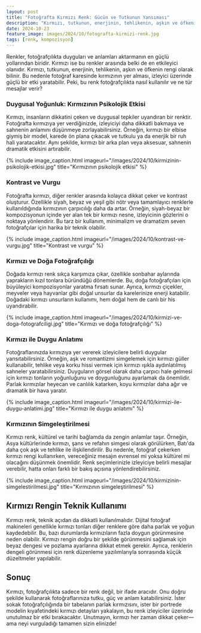 ```yaml
---
layout: post
title: "Fotoğrafta Kırmızı Renk: Gücün ve Tutkunun Yansıması"
description: "Kırmızı, tutkunun, enerjinin, tehlikenin, aşkın ve öfkenin rengi olarak bilinir."
date: 2024-10-23
feature_image: images/2024/10/fotografta-kirmizi-renk.jpg
tags: [renk, kompozisyon]
---
```


Renkler, fotoğrafçılıkta duyguları ve anlamları aktarmanın en güçlü yollarından biridir. Kırmızı ise bu renkler arasında belki de en etkileyici olanıdır. Kırmızı, tutkunun, enerjinin, tehlikenin, aşkın ve öfkenin rengi olarak bilinir. Bu nedenle fotoğraf karesinde kırmızının yer alması, izleyici üzerinde güçlü bir etki yaratabilir. Peki, bu renk fotoğrafçılıkta nasıl kullanılır ve ne tür mesajlar verir?

<!--more-->

### Duygusal Yoğunluk: Kırmızının Psikolojik Etkisi

Kırmızı, insanların dikkatini çeken ve duygusal tepkiler uyandıran bir renktir. Fotoğrafta kırmızıya yer verdiğinizde, izleyiciyi daha dikkatli bakmaya ve sahnenin anlamını düşünmeye zorlayabilirsiniz. Örneğin, kırmızı bir elbise giymiş bir model, karede ön plana çıkacak ve tutkulu ya da enerjik bir ruh hali yaratacaktır. Aynı şekilde, kırmızı bir arka plan veya aksesuar, sahnenin dramatik etkisini artırabilir.

{% include image_caption.html imageurl="/images/2024/10/kirmizinin-psikolojik-etkisi.jpg" title="Kırmızının psikolojik etkisi" %}

### Kontrast ve Vurgu

Fotoğrafta kırmızı, diğer renkler arasında kolayca dikkat çeker ve kontrast oluşturur. Özellikle siyah, beyaz ve yeşil gibi nötr veya tamamlayıcı renklerle kullanıldığında kırmızının çarpıcılığı daha da artar. Örneğin, siyah-beyaz bir kompozisyonun içinde yer alan tek bir kırmızı nesne, izleyicinin gözlerini o noktaya yönlendirir. Bu tarz bir kullanım, minimalizm ve dramatizm seven fotoğrafçılar için harika bir teknik olabilir.

{% include image_caption.html imageurl="/images/2024/10/kontrast-ve-vurgu.jpg" title="Kontrast ve vurgu" %}

### Kırmızı ve Doğa Fotoğrafçılığı

Doğada kırmızı renk sıkça karşımıza çıkar, özellikle sonbahar aylarında yaprakların kızıl tonlara büründüğü dönemlerde. Bu, doğa fotoğrafçıları için büyüleyici kompozisyonlar yaratma fırsatı sunar. Ayrıca, kırmızı çiçekler, meyveler veya hayvanlar gibi doğal unsurlar da karelerinize enerji katabilir. Doğadaki kırmızı unsurların kullanımı, hem doğal hem de canlı bir his uyandırabilir.

{% include image_caption.html imageurl="/images/2024/10/kirmizi-ve-doga-fotografciligi.jpg" title="Kırmızı ve doğa fotoğrafçılığı" %}

### Kırmızı ile Duygu Anlatımı

Fotoğraflarınızda kırmızıya yer vererek izleyicilere belirli duygular yansıtabilirsiniz. Örneğin, aşk ve romantizmi simgelemek için kırmızı güller kullanabilir, tehlike veya korku hissi vermek için kırmızı ışıkla aydınlatılmış sahneler yaratabilirsiniz. Duyguların görsel olarak daha çarpıcı hale gelmesi için kırmızı tonların yoğunluğunu ve doygunluğunu ayarlamak da önemlidir. Parlak kırmızılar heyecan ve canlılık katarken, koyu kırmızılar daha ağır ve dramatik bir hava yaratır.

{% include image_caption.html imageurl="/images/2024/10/kirmizi-ile-duygu-anlatimi.jpg" title="Kırmızı ile duygu anlatımı" %}

### Kırmızının Simgeleştirilmesi

Kırmızı renk, kültürel ve tarihi bağlamda da zengin anlamlar taşır. Örneğin, Asya kültürlerinde kırmızı, şans ve refahın simgesi olarak görülürken, Batı'da daha çok aşk ve tehlike ile ilişkilendirilir. Bu nedenle, fotoğraf çekerken kırmızı rengi kullanırken, vereceğiniz mesajın evrensel mi yoksa kültürel mi olacağını düşünmek önemlidir. Renk seçimlerinizle izleyiciye belirli mesajlar verebilir, hatta onları farklı bir bakış açısına yönlendirebilirsiniz.

{% include image_caption.html imageurl="/images/2024/10/kirmizinin-simgelestirilmesi.jpg" title="Kırmızının simgeleştirilmesi" %}

## Kırmızı Rengin Teknik Kullanımı

Kırmızı renk, teknik açıdan da dikkatli kullanılmalıdır. Dijital fotoğraf makineleri genellikle kırmızı tonları diğer renklere göre daha parlak ve yoğun kaydedebilir. Bu, bazı durumlarda kırmızıların fazla doygun görünmesine neden olabilir. Kırmızı rengin doğru bir şekilde görünmesini sağlamak için beyaz dengesi ve pozlama ayarlarına dikkat etmek gerekir. Ayrıca, renklerin dengeli görünmesi için renk düzenleme yazılımlarıyla sonrasında küçük düzeltmeler yapılabilir.

## Sonuç

Kırmızı, fotoğrafçılıkta sadece bir renk değil, bir ifade aracıdır. Onu doğru şekilde kullanarak fotoğraflarınıza tutku, güç ve anlam katabilirsiniz. İster sokak fotoğrafçılığında bir tabelanın parlak kırmızısını, ister bir portrede modelin kıyafetindeki kırmızı detayları yakalayın, bu renk izleyiciler üzerinde unutulmaz bir etki bırakacaktır. Unutmayın, kırmızı her zaman dikkat çeker—ama neyi vurguladığı tamamen sizin elinizde!
